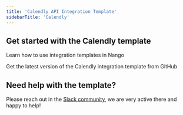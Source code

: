 ```yaml
---
title: 'Calendly API Integration Template'
sidebarTitle: 'Calendly'
---
```


## Get started with the Calendly template

<Card title="How to use integration templates"
      href="/understand/concepts/templates"
      icon="book-open">
    Learn how to use integration templates in Nango


<Card title="Get the Calendly template"
      href="https://github.com/NangoHQ/nango/tree/master/integration-templates/calendly"
      icon="github">
    Get the latest version of the Calendly integration template from GitHub


## Need help with the template?
Please reach out in the [Slack community](https://nango.dev/slack), we are very active there and happy to help!

